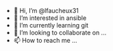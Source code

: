 - 👋 Hi, I’m @lfaucheux31
- 👀 I’m interested in ansible
- 🌱 I’m currently learning git
- 💞️ I’m looking to collaborate on ...
- 📫 How to reach me ...

<!---
lfaucheux31/lfaucheux31 is a ✨ special ✨ repository because its `README.md` (this file) appears on your GitHub profile.
You can click the Preview link to take a look at your changes.
--->
